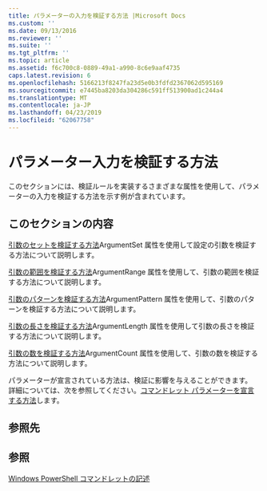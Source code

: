 ```yaml
---
title: パラメーターの入力を検証する方法 |Microsoft Docs
ms.custom: ''
ms.date: 09/13/2016
ms.reviewer: ''
ms.suite: ''
ms.tgt_pltfrm: ''
ms.topic: article
ms.assetid: f6c700c8-0889-49a1-a990-8c6e9aaf4735
caps.latest.revision: 6
ms.openlocfilehash: 5166213f8247fa23d5e0b3fdfd2367062d595169
ms.sourcegitcommit: e7445ba8203da304286c591ff513900ad1c244a4
ms.translationtype: MT
ms.contentlocale: ja-JP
ms.lasthandoff: 04/23/2019
ms.locfileid: "62067758"
---
```

# <a name="how-to-validate-parameter-input"></a>パラメーター入力を検証する方法

このセクションには、検証ルールを実装するさまざまな属性を使用して、パラメーターの入力を検証する方法を示す例が含まれています。

## <a name="in-this-section"></a>このセクションの内容

[引数のセットを検証する方法](./how-to-validate-an-argument-set.md)ArgumentSet 属性を使用して設定の引数を検証する方法について説明します。

[引数の範囲を検証する方法](./how-to-validate-an-argument-range.md)ArgumentRange 属性を使用して、引数の範囲を検証する方法について説明します。

[引数のパターンを検証する方法](./how-to-validate-an-argument-pattern.md)ArgumentPattern 属性を使用して、引数のパターンを検証する方法について説明します。

[引数の長さを検証する方法](./how-to-validate-the-argument-length.md)ArgumentLength 属性を使用して引数の長さを検証する方法について説明します。

[引数の数を検証する方法](./how-to-validate-an-argument-count.md)ArgumentCount 属性を使用して、引数の数を検証する方法について説明します。

パラメーターが宣言されている方法は、検証に影響を与えることができます。 詳細については、次を参照してください。[コマンドレット パラメーターを宣言する方法](./how-to-declare-cmdlet-parameters.md)します。

## <a name="reference"></a>参照先

## <a name="see-also"></a>参照

[Windows PowerShell コマンドレットの記述](./writing-a-windows-powershell-cmdlet.md)
